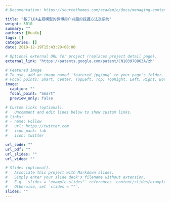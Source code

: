 ```yaml
---
# Documentation: https://sourcethemes.com/academic/docs/managing-content/

title: "基于LDA主题模型的微博用户兴趣的挖掘方法及系统"
weight: 3010
summary: ""
authors: [HuaXu]
tags: []
categories: []
date: 2019-12-19T15:43:29+08:00

# Optional external URL for project (replaces project detail page).
external_link: "https://patents.google.com/patent/CN103970863A/zh"

# Featured image
# To use, add an image named `featured.jpg/png` to your page's folder.
# Focal points: Smart, Center, TopLeft, Top, TopRight, Left, Right, BottomLeft, Bottom, BottomRight.
image:
  caption: ""
  focal_point: "Smart"
  preview_only: false

# Custom links (optional).
#   Uncomment and edit lines below to show custom links.
# links:
# - name: Follow
#   url: https://twitter.com
#   icon_pack: fab
#   icon: twitter

url_code: ""
url_pdf: ""
url_slides: ""
url_video: ""

# Slides (optional).
#   Associate this project with Markdown slides.
#   Simply enter your slide deck's filename without extension.
#   E.g. `slides = "example-slides"` references `content/slides/example-slides.md`.
#   Otherwise, set `slides = ""`.
slides: ""
---
```

